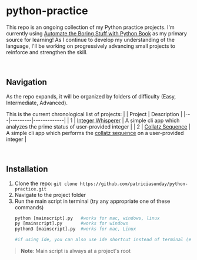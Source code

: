 # python-practice

This repo is an ongoing collection of my Python practice projects. I'm currently using [Automate the Boring Stuff with Python Book](https://automatetheboringstuff.com/3e/) as my primary source for learning! As I continue to develop my understanding of the language, I'll be working on progressively advancing small projects to reinforce and strengthen the skill.

<br>

## Navigation
As the repo expands, it will be organized by folders of difficulty (Easy, Intermediate, Advanced).

This is the current chronological list of projects:
|   | Project | Description |
|---|---------|-------------|
| 1 | [Integer Whisperer](https://github.com/patriciasunday/python-practice/tree/main/integer-whisperer) | A simple cli app which analyzes the prime status of user-provided integer |
| 2 | [Collatz Sequence](https://github.com/patriciasunday/python-practice/tree/main/collatz_sequence) | A simple cli app which performs the [collatz sequence](https://www.collatztool.com/) on a user-provided integer |

<br>


## Installation
1.	Clone the repo: `git clone https://github.com/patriciasunday/python-practice.git`
2.	Navigate to the project folder
3.	Run the main script in terminal (try any appropriate one of these commands)
    ```python
    python [mainscript].py   #works for mac, windows, linux
    py [mainscript].py       #works for windows
    python3 [mainscript].py  #works for mac, Linux
    
    #if using ide, you can also use ide shortcut instead of terminal (e.g. F5 in Vs Code)
    ```

> **Note**: Main script is always at a project's root
